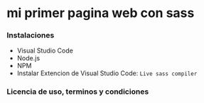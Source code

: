 # mi primer pagina web con sass

### Instalaciones

* Visual Studio Code
* Node.js
* NPM
* Instalar Extencion de Visual Studio Code: `Live sass compiler`


### Licencia de uso, terminos y condiciones
